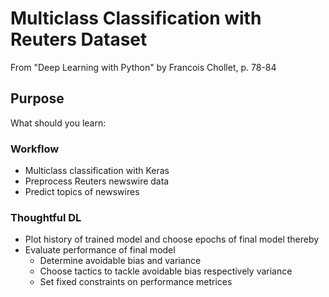 # Multiclass Classification with Reuters Dataset

From "Deep Learning with Python" by Francois Chollet, p. 78-84

## Purpose
What should you learn:

### Workflow
* Multiclass classification with Keras
* Preprocess Reuters newswire data
* Predict topics of newswires

### Thoughtful DL
* Plot history of trained model and choose epochs of final model thereby
* Evaluate performance of final model
    * Determine avoidable bias and variance
    * Choose tactics to tackle avoidable bias respectively variance
    * Set fixed constraints on performance metrices
